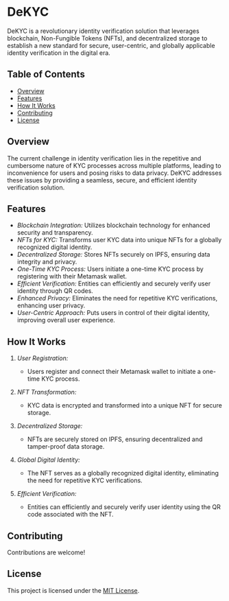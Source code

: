 # DeKYC

DeKYC is a revolutionary identity verification solution that leverages blockchain, Non-Fungible Tokens (NFTs), and decentralized storage to establish a new standard for secure, user-centric, and globally applicable identity verification in the digital era.

## Table of Contents

- [Overview](#overview)
- [Features](#features)
- [How It Works](#how-it-works)
- [Contributing](#contributing)
- [License](#license)

## Overview

The current challenge in identity verification lies in the repetitive and cumbersome nature of KYC processes across multiple platforms, leading to inconvenience for users and posing risks to data privacy. DeKYC addresses these issues by providing a seamless, secure, and efficient identity verification solution.

## Features

- *Blockchain Integration:* Utilizes blockchain technology for enhanced security and transparency.
- *NFTs for KYC:* Transforms user KYC data into unique NFTs for a globally recognized digital identity.
- *Decentralized Storage:* Stores NFTs securely on IPFS, ensuring data integrity and privacy.
- *One-Time KYC Process:* Users initiate a one-time KYC process by registering with their Metamask wallet.
- *Efficient Verification:* Entities can efficiently and securely verify user identity through QR codes.
- *Enhanced Privacy:* Eliminates the need for repetitive KYC verifications, enhancing user privacy.
- *User-Centric Approach:* Puts users in control of their digital identity, improving overall user experience.

## How It Works

1. *User Registration:*
   - Users register and connect their Metamask wallet to initiate a one-time KYC process.

2. *NFT Transformation:*
   - KYC data is encrypted and transformed into a unique NFT for secure storage.

3. *Decentralized Storage:*
   - NFTs are securely stored on IPFS, ensuring decentralized and tamper-proof data storage.

4. *Global Digital Identity:*
   - The NFT serves as a globally recognized digital identity, eliminating the need for repetitive KYC verifications.

5. *Efficient Verification:*
   - Entities can efficiently and securely verify user identity using the QR code associated with the NFT.


## Contributing

Contributions are welcome!

## License

This project is licensed under the [MIT License](LICENSE).

